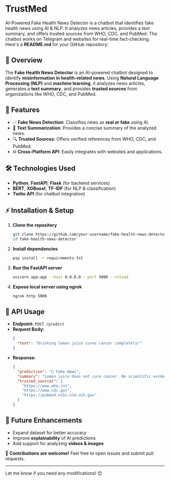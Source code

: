 # TrustMed
AI-Powered Fake Health News Detector is a chatbot that identifies fake health news using AI &amp; NLP. It analyzes news articles, provides a text summary, and offers trusted sources from WHO, CDC, and PubMed. The chatbot works on Telegram and websites for real-time fact-checking. 
Here's a **README.md** for your GitHub repository:   

## 📌 Overview  
The **Fake Health News Detector** is an AI-powered chatbot designed to identify **misinformation in health-related news**. Using **Natural Language Processing (NLP)** and **machine learning**, it analyzes news articles, generates a **text summary**, and provides **trusted sources** from organizations like WHO, CDC, and PubMed.  

## 🚀 Features  
- ✅ **Fake News Detection**: Classifies news as **real or fake** using AI.  
- 📝 **Text Summarization**: Provides a concise summary of the analyzed news.  
- 🔍 **Trusted Sources**: Offers verified references from WHO, CDC, and PubMed.  
- 🌐 **Cross-Platform API**: Easily integrates with websites and applications.  

## 🛠️ Technologies Used  
- **Python**, **FastAPI**, **Flask** (for backend services)  
- **BERT**, **XGBoost**, **TF-IDF** (for NLP & classification)  
- **Twilio API** (for chatbot integration)  

## ⚡ Installation & Setup  
1. **Clone the repository**  
   ```bash
   git clone https://github.com/your-username/fake-health-news-detector.git  
   cd fake-health-news-detector  
   ```  
2. **Install dependencies**  
   ```bash
   pip install -r requirements.txt  
   ```  
3. **Run the FastAPI server**  
   ```bash
   uvicorn app:app --host 0.0.0.0 --port 5000 --reload  
   ```  
4. **Expose local server using ngrok**  
   ```bash
   ngrok http 5000  
   ```  

## 📡 API Usage  
- **Endpoint:** `POST /predict`  
- **Request Body:**  
   ```json
   {
     "text": "Drinking lemon juice cures cancer completely!"
   }
   ```  
- **Response:**  
   ```json
   {
     "prediction": "🛑 Fake News",
     "summary": "Lemon juice does not cure cancer. No scientific evidence supports this claim.",
     "trusted_sources": [
       "https://www.who.int",
       "https://www.cdc.gov",
       "https://pubmed.ncbi.nlm.nih.gov"
     ]
   }
   ```  

## 📌 Future Enhancements  
- Expand dataset for better accuracy  
- Improve **explainability** of AI predictions  
- Add support for analyzing **videos & images**  

🚀 **Contributions are welcome!** Feel free to open issues and submit pull requests.  

---

Let me know if you need any modifications! 😊
